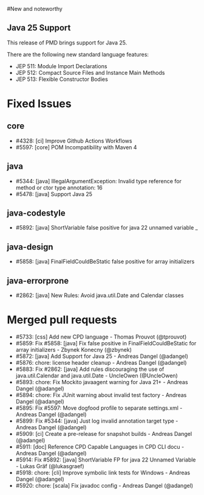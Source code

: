 #New and noteworthy

## Java 25 Support

This release of PMD brings support for Java 25.

There are the following new standard language features:

- JEP 511: Module Import Declarations
- JEP 512: Compact Source Files and Instance Main Methods
- JEP 513: Flexible Constructor Bodies

# Fixed Issues

## core

- #4328: [ci] Improve Github Actions Workflows
- #5597: [core] POM Incompatibility with Maven 4

## java

- #5344: [java] IllegalArgumentException: Invalid type reference for method or ctor type annotation: 16
- #5478: [java] Support Java 25

## java-codestyle

- #5892: [java] ShortVariable false positive for java 22 unnamed variable _

## java-design

- #5858: [java] FinalFieldCouldBeStatic false positive for array initializers

## java-errorprone

- #2862: [java] New Rules: Avoid java.util.Date and Calendar classes

# Merged pull requests

- #5733: [css] Add new CPD language - Thomas Prouvot (@tprouvot)
- #5859: Fix #5858: [java] Fix false positive in FinalFieldCouldBeStatic for array initializers - Zbynek Konecny (@zbynek)
- #5872: [java] Add Support for Java 25 - Andreas Dangel (@adangel)
- #5876: chore: license header cleanup - Andreas Dangel (@adangel)
- #5883: Fix #2862: [java] Add rules discouraging the use of java.util.Calendar and java.util.Date - UncleOwen (@UncleOwen)
- #5893: chore: Fix Mockito javaagent warning for Java 21+ - Andreas Dangel (@adangel)
- #5894: chore: Fix JUnit warning about invalid test factory - Andreas Dangel (@adangel)
- #5895: Fix #5597: Move dogfood profile to separate settings.xml - Andreas Dangel (@adangel)
- #5899: Fix #5344: [java] Just log invalid annotation target type - Andreas Dangel (@adangel)
- #5909: [ci] Create a pre-release for snapshot builds - Andreas Dangel (@adangel)
- #5911: [doc] Reference CPD Capable Languages in CPD CLI docu - Andreas Dangel (@adangel)
- #5914: Fix #5892: [java] ShortVariable FP for java 22 Unnamed Variable - Lukas Gräf (@lukasgraef)
- #5918: chore: [cli] Improve symbolic link tests for Windows - Andreas Dangel (@adangel)
- #5920: chore: [scala] Fix javadoc config - Andreas Dangel (@adangel)
